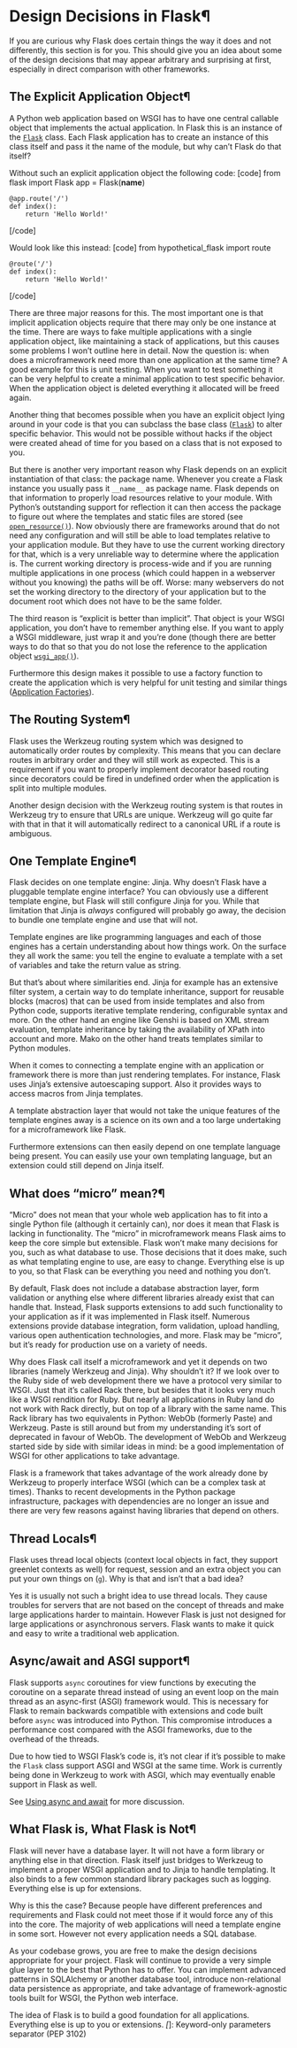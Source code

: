 # Design Decisions in Flask¶

If you are curious why Flask does certain things the way it does and not differently, this section is for you. This should give you an idea about some of the design decisions that may appear arbitrary and surprising at first, especially in direct comparison with other frameworks.

## The Explicit Application Object¶

A Python web application based on WSGI has to have one central callable object that implements the actual application. In Flask this is an instance of the [`Flask`](../api/#flask.Flask "flask.Flask") class. Each Flask application has to create an instance of this class itself and pass it the name of the module, but why can’t Flask do that itself?

Without such an explicit application object the following code:
[code] 
    from flask import Flask
    app = Flask(__name__)
    
    @app.route('/')
    def index():
        return 'Hello World!'
    
[/code]

Would look like this instead:
[code] 
    from hypothetical_flask import route
    
    @route('/')
    def index():
        return 'Hello World!'
    
[/code]

There are three major reasons for this. The most important one is that implicit application objects require that there may only be one instance at the time. There are ways to fake multiple applications with a single application object, like maintaining a stack of applications, but this causes some problems I won’t outline here in detail. Now the question is: when does a microframework need more than one application at the same time? A good example for this is unit testing. When you want to test something it can be very helpful to create a minimal application to test specific behavior. When the application object is deleted everything it allocated will be freed again.

Another thing that becomes possible when you have an explicit object lying around in your code is that you can subclass the base class ([`Flask`](../api/#flask.Flask "flask.Flask")) to alter specific behavior. This would not be possible without hacks if the object were created ahead of time for you based on a class that is not exposed to you.

But there is another very important reason why Flask depends on an explicit instantiation of that class: the package name. Whenever you create a Flask instance you usually pass it `__name__` as package name. Flask depends on that information to properly load resources relative to your module. With Python’s outstanding support for reflection it can then access the package to figure out where the templates and static files are stored (see [`open_resource()`](../api/#flask.Flask.open_resource "flask.Flask.open_resource")). Now obviously there are frameworks around that do not need any configuration and will still be able to load templates relative to your application module. But they have to use the current working directory for that, which is a very unreliable way to determine where the application is. The current working directory is process-wide and if you are running multiple applications in one process (which could happen in a webserver without you knowing) the paths will be off. Worse: many webservers do not set the working directory to the directory of your application but to the document root which does not have to be the same folder.

The third reason is “explicit is better than implicit”. That object is your WSGI application, you don’t have to remember anything else. If you want to apply a WSGI middleware, just wrap it and you’re done (though there are better ways to do that so that you do not lose the reference to the application object [`wsgi_app()`](../api/#flask.Flask.wsgi_app "flask.Flask.wsgi_app")).

Furthermore this design makes it possible to use a factory function to create the application which is very helpful for unit testing and similar things ([Application Factories](../patterns/appfactories/)).

## The Routing System¶

Flask uses the Werkzeug routing system which was designed to automatically order routes by complexity. This means that you can declare routes in arbitrary order and they will still work as expected. This is a requirement if you want to properly implement decorator based routing since decorators could be fired in undefined order when the application is split into multiple modules.

Another design decision with the Werkzeug routing system is that routes in Werkzeug try to ensure that URLs are unique. Werkzeug will go quite far with that in that it will automatically redirect to a canonical URL if a route is ambiguous.

## One Template Engine¶

Flask decides on one template engine: Jinja. Why doesn’t Flask have a pluggable template engine interface? You can obviously use a different template engine, but Flask will still configure Jinja for you. While that limitation that Jinja is _always_ configured will probably go away, the decision to bundle one template engine and use that will not.

Template engines are like programming languages and each of those engines has a certain understanding about how things work. On the surface they all work the same: you tell the engine to evaluate a template with a set of variables and take the return value as string.

But that’s about where similarities end. Jinja for example has an extensive filter system, a certain way to do template inheritance, support for reusable blocks (macros) that can be used from inside templates and also from Python code, supports iterative template rendering, configurable syntax and more. On the other hand an engine like Genshi is based on XML stream evaluation, template inheritance by taking the availability of XPath into account and more. Mako on the other hand treats templates similar to Python modules.

When it comes to connecting a template engine with an application or framework there is more than just rendering templates. For instance, Flask uses Jinja’s extensive autoescaping support. Also it provides ways to access macros from Jinja templates.

A template abstraction layer that would not take the unique features of the template engines away is a science on its own and a too large undertaking for a microframework like Flask.

Furthermore extensions can then easily depend on one template language being present. You can easily use your own templating language, but an extension could still depend on Jinja itself.

## What does “micro” mean?¶

“Micro” does not mean that your whole web application has to fit into a single Python file (although it certainly can), nor does it mean that Flask is lacking in functionality. The “micro” in microframework means Flask aims to keep the core simple but extensible. Flask won’t make many decisions for you, such as what database to use. Those decisions that it does make, such as what templating engine to use, are easy to change. Everything else is up to you, so that Flask can be everything you need and nothing you don’t.

By default, Flask does not include a database abstraction layer, form validation or anything else where different libraries already exist that can handle that. Instead, Flask supports extensions to add such functionality to your application as if it was implemented in Flask itself. Numerous extensions provide database integration, form validation, upload handling, various open authentication technologies, and more. Flask may be “micro”, but it’s ready for production use on a variety of needs.

Why does Flask call itself a microframework and yet it depends on two libraries (namely Werkzeug and Jinja). Why shouldn’t it? If we look over to the Ruby side of web development there we have a protocol very similar to WSGI. Just that it’s called Rack there, but besides that it looks very much like a WSGI rendition for Ruby. But nearly all applications in Ruby land do not work with Rack directly, but on top of a library with the same name. This Rack library has two equivalents in Python: WebOb (formerly Paste) and Werkzeug. Paste is still around but from my understanding it’s sort of deprecated in favour of WebOb. The development of WebOb and Werkzeug started side by side with similar ideas in mind: be a good implementation of WSGI for other applications to take advantage.

Flask is a framework that takes advantage of the work already done by Werkzeug to properly interface WSGI (which can be a complex task at times). Thanks to recent developments in the Python package infrastructure, packages with dependencies are no longer an issue and there are very few reasons against having libraries that depend on others.

## Thread Locals¶

Flask uses thread local objects (context local objects in fact, they support greenlet contexts as well) for request, session and an extra object you can put your own things on ([`g`](../api/#flask.g "flask.g")). Why is that and isn’t that a bad idea?

Yes it is usually not such a bright idea to use thread locals. They cause troubles for servers that are not based on the concept of threads and make large applications harder to maintain. However Flask is just not designed for large applications or asynchronous servers. Flask wants to make it quick and easy to write a traditional web application.

## Async/await and ASGI support¶

Flask supports `async` coroutines for view functions by executing the coroutine on a separate thread instead of using an event loop on the main thread as an async-first (ASGI) framework would. This is necessary for Flask to remain backwards compatible with extensions and code built before `async` was introduced into Python. This compromise introduces a performance cost compared with the ASGI frameworks, due to the overhead of the threads.

Due to how tied to WSGI Flask’s code is, it’s not clear if it’s possible to make the `Flask` class support ASGI and WSGI at the same time. Work is currently being done in Werkzeug to work with ASGI, which may eventually enable support in Flask as well.

See [Using async and await](../async-await/) for more discussion.

## What Flask is, What Flask is Not¶

Flask will never have a database layer. It will not have a form library or anything else in that direction. Flask itself just bridges to Werkzeug to implement a proper WSGI application and to Jinja to handle templating. It also binds to a few common standard library packages such as logging. Everything else is up for extensions.

Why is this the case? Because people have different preferences and requirements and Flask could not meet those if it would force any of this into the core. The majority of web applications will need a template engine in some sort. However not every application needs a SQL database.

As your codebase grows, you are free to make the design decisions appropriate for your project. Flask will continue to provide a very simple glue layer to the best that Python has to offer. You can implement advanced patterns in SQLAlchemy or another database tool, introduce non-relational data persistence as appropriate, and take advantage of framework-agnostic tools built for WSGI, the Python web interface.

The idea of Flask is to build a good foundation for all applications. Everything else is up to you or extensions.
  *[*]: Keyword-only parameters separator (PEP 3102)
